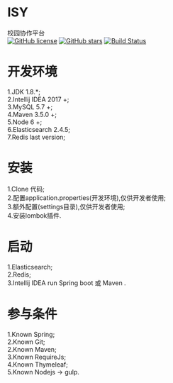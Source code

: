 # ISY
校园协作平台  
[![GitHub license](https://img.shields.io/badge/license-MIT-blue.svg)](https://raw.githubusercontent.com/zbeboy/ISY/dev/LICENSE) 
[![GitHub stars](https://img.shields.io/github/stars/zbeboy/ISY.svg)](https://github.com/zbeboy/ISY/stargazers) 
[![Build Status](https://travis-ci.org/zbeboy/ISY.svg?branch=dev)](https://travis-ci.org/zbeboy/ISY)
# 开发环境
1.JDK 1.8.*;  
2.Intellij IDEA 2017 +;  
3.MySQL 5.7 +;  
4.Maven 3.5.0 +;  
5.Node 6 +;  
6.Elasticsearch 2.4.5;  
7.Redis last version;  
# 安装
1.Clone 代码;  
2.配置application.properties(开发环境),仅供开发者使用;  
3.额外配置(settings目录),仅供开发者使用;  
4.安装lombok插件.
# 启动
1.Elasticsearch;  
2.Redis;  
3.Intellij IDEA run Spring boot 或 Maven .  
# 参与条件
1.Known Spring;  
2.Known Git;  
2.Known Maven;  
3.Known RequireJs;  
4.Known Thymeleaf;  
5.Known Nodejs -> gulp.  

